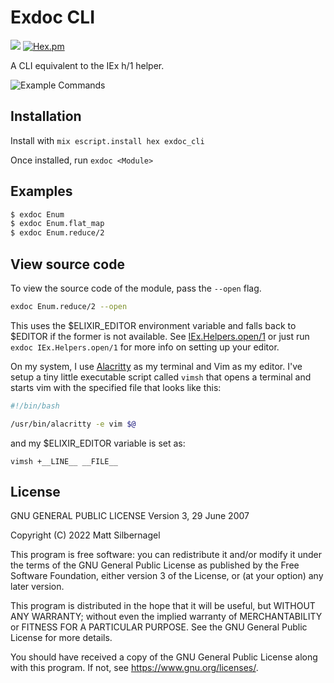 # Exdoc CLI


![](https://github.com/silbermm/exdoc_cli/workflows/Build%20and%20Test/badge.svg)
[![Hex.pm](https://img.shields.io/hexpm/v/exdoc_cli?style=flat-square)](https://hexdocs.pm/exdoc_cli/ExdocCLI.html#content)

A CLI equivalent to the IEx h/1 helper.

![Example Commands](https://raw.githubusercontent.com/silbermm/exdoc_cli/main/exdoc_usage.gif)

## Installation

Install with `mix escript.install hex exdoc_cli`

Once installed, run `exdoc <Module>`

## Examples
```bash
$ exdoc Enum
$ exdoc Enum.flat_map
$ exdoc Enum.reduce/2
```

## View source code

To view the source code of the module, pass the `--open` flag.

```bash
exdoc Enum.reduce/2 --open
```

This uses the $ELIXIR_EDITOR environment variable and falls back to $EDITOR if the former is not available. See [IEx.Helpers.open/1](https://github.com/elixir-lang/elixir/blob/main/lib/iex/lib/iex/helpers.ex#L251-L294) or just run `exdoc IEx.Helpers.open/1` for more info on setting up your editor.

On my system, I use [Alacritty](https://alacritty.org/) as my terminal and Vim as my editor. I've setup a tiny little executable script called `vimsh` that opens a terminal and starts vim with the specified file that looks like this:
```bash
#!/bin/bash

/usr/bin/alacritty -e vim $@
```

and my $ELIXIR_EDITOR variable is set as:
```
vimsh +__LINE__ __FILE__
```

## License
GNU GENERAL PUBLIC LICENSE
Version 3, 29 June 2007

Copyright (C) 2022 Matt Silbernagel

This program is free software: you can redistribute it and/or modify
it under the terms of the GNU General Public License as published by
the Free Software Foundation, either version 3 of the License, or
(at your option) any later version.

This program is distributed in the hope that it will be useful,
but WITHOUT ANY WARRANTY; without even the implied warranty of
MERCHANTABILITY or FITNESS FOR A PARTICULAR PURPOSE.  See the
GNU General Public License for more details.

You should have received a copy of the GNU General Public License
along with this program.  If not, see <https://www.gnu.org/licenses/>.

